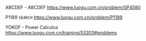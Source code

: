 ABCDEF - ABCDEF
https://www.luogu.com.cn/problem/SP4580

P1189 `SEARCH`
https://www.luogu.com.cn/problem/P1189

YOKOF - Power Calculus
https://www.luogu.com.cn/training/53303#problems
